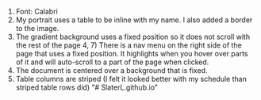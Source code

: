 1) Font: Calabri
2) My portrait uses a table to be inline with my name. I also added a border to the image.
3) The gradient background uses a fixed position so it does not scroll with the rest of the page
4, 7) There is a nav menu on the right side of the page that uses a fixed position. It highlights when you hover over parts of it and
will auto-scroll to a part of the page when clicked.
9) The document is centered over a background that is fixed.
12) Table columns are striped (I felt it looked better with my schedule than striped table rows did)
"# SlaterL.github.io" 
